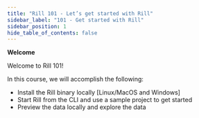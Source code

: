```yaml
---
title: "Rill 101 - Let’s get started with Rill"
sidebar_label: "101 - Get started with Rill"
sidebar_position: 1
hide_table_of_contents: false
---
```


**Welcome**

Welcome to Rill 101!

In this course, we will accomplish the following:

- Install the Rill binary locally [Linux/MacOS and Windows]
- Start Rill from the CLI and use a sample project to get started
- Preview the data locally and explore the data

